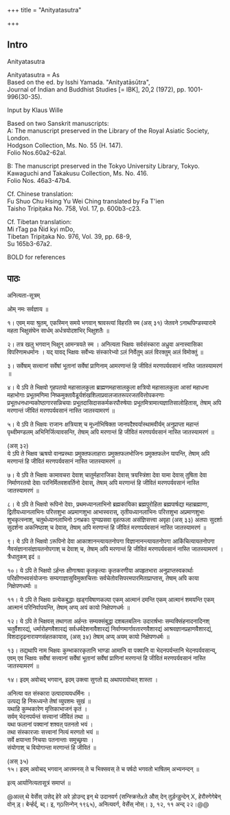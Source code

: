 +++
title = "Anityatasutra"

+++
## Intro
  
  
  
  
 Anityatasutra   
  
  
  
  
Anityatasutra = As  
Based on the ed. by Isshi Yamada. "Anityatāsūtra",  
Journal of Indian and Buddhist Studies [= IBK], 20,2 (1972), pp. 1001-996(30-35).  
  
  
Input by Klaus Wille  
  
  
  
Based on two Sanskrit manuscripts:  
A: The manuscript preserved in the Library of the Royal Asiatic Society, London.  
Hodgson Collection, Ms. No. 55 (H. 147).  
Folio Nos.60a2-62al.  
  
B: The manuscript preserved in the Tokyo University Library, Tokyo.  
Kawaguchi and Takakusu Collection, Ms. No. 416.  
Folio Nos. 46a3-47b4.  
  
Cf. Chinese translation:  
Fu Shuo Chu Hsing Yu Wei Ching translated by Fa T'ien  
Taisho Tripiṭaka No. 758, Vol. 17, p. 600b3-c23.  
  
Cf. Tibetan translation:  
Mi rTag pa Ñid kyi mDo,  
Tibetan Tripiṭaka No. 976, Vol. 39, pp. 68-9,  
Su 165b3-67a2.  
  
  
BOLD for references  
  
  
  
  


## पाठः
  
  
  
  
  
  
  
  
अनित्यता-सूत्रम्  
  
ओम् नमः सर्वज्ञाय ॥  
  
१। एवम् मया श्रुतम्, एकस्मिन् समये भगवान् श्रावस्त्यां विहरति स्म (अस् ३१) जेतवने ऽनाथपिण्डस्यारामे महता भिक्षुसंघेन सार्धम् अर्धत्रयोदशभिर् भिक्षुशतैः ॥  
  
२। तत्र खलु भगवान् भिक्षून् आमन्त्रयते स्म । अनित्यता भिक्षवः सर्वसंस्कारा अध्रुवा अनास्वासिका विपरिणामधर्मानः । यद् यावद् भिक्षवः सर्वेभ्यः संस्कारेभ्यो ऽलं निर्वेतुम् अलं विरक्तुम् अलं विमोक्तुं ॥  
  
३। सर्वेषाम् सत्त्वानां सर्वेषां भूतानां सर्वेषां प्राणिनाम् आमरणान्तं हि जीवितं मरणपर्यवसानं नास्ति जातस्यामरणं ॥  
  
४। ये ऽपि ते भिक्षवो गृहपतयो महासालकुला ब्राह्मणमहासालकुला क्षत्रियो महासालकुला आसां महाधना महाभोगाः प्रभूतमणिमा निष्कमुक्तावैडूर्यशंखशिलाप्रवालजातरूपरजतवित्तोपकरणाः प्रभूतधनधान्यकोष्ठागारसन्निचयाः प्रभूतदासिदासकर्मकरपौरुषेयाः प्रभूतमित्रामात्यज्ञातिसालोहितास्, तेषाम् अपि मरणान्तं जीवितं मरणपर्यवसानं नास्ति जातस्यामरणं ॥  
  
५। ये ऽपि ते भिक्षवः राजानः क्षत्रियाश् च मूर्ध्नाभिषिक्ता जानपदैश्वर्यास्थामवीर्यम् अनुप्राप्ता महान्तं पृथ्वीमण्डलम् अभिनिर्जित्यावसन्ति, तेषाम् अपि मरणान्तं हि जीवितं मरणपर्यवसानं नास्ति जातस्यामरणं ॥  
  
(अस् ३२)  
ये ऽपि ते भिक्षव ऋषयो वानप्रस्थाः प्रमुक्तफलाहाराः प्रमुक्तफलभोजिनः प्रमुक्तफलेन यापन्ति, तेषाम् अपि मरणान्तं हि जीवितं मरणपर्यवसानं नास्ति जातस्यामरणं ॥  
  
७। ये ऽपि ते भिक्षवः कामावचरा देवाश् चातुर्महाराजिका देवास् त्रयस्त्रिंशा देवा यामा देवास् तुषिता देवा निर्माणरतयो देवाः परनिर्मितवशवर्तिनो देवास्, तेषाम् अपि मरणान्तं हि जीवितं मरणपर्यवसानं नास्ति जातस्यामरणं ॥  
  
८। ये ऽपि ते भिक्षवो रूपिनो देवाः, प्रथमध्यानलाभिनो ब्रह्मकायिका ब्रह्मपुरोहिता ब्रह्मपार्षद्या महाब्रह्माणा, द्वितीयध्यानलाभिनः परित्तशुभा अप्रमाणशुभा आभास्वरास्, तृतीयध्यानलाभिनः परित्तशुभा अप्रमाणशुभाः शुभकृत्स्नाश्, चतुर्थध्यानलाभिनो ऽनभ्रकाः पुण्यप्रसवा वृहत्फला असंज्ञिसत्त्वा अवृहा (अस् ३३) अतपाः सुदर्शाः सुदर्शना अकनिष्ठाश् च देवास्, तेषाम् अपि मरणान्तं हि जीवितं मरणपर्यवसानं नास्ति जातस्यामरणं ॥  
  
९। ये ऽपि ते भिक्षवो ऽरूपिनो देवा आकाशानन्त्यायतनोपगा विज्ञानानन्त्यायतनोपगा आकिंचित्यायतनोपगा नैवसंज्ञानासंज्ञायतनोपगाश् च देवाश् च, तेषाम् अपि मरणान्तं हि जीवितं मरणपर्यवसानं नास्ति जातस्यामरणं । त्रैधातुकम् इदं ॥  
  
१०। ये ऽपि ते भिक्षवो ऽर्हन्तः क्षीणाश्रवा कृतकृत्याः कृतकरणीया अपहृतभारा अनुप्राप्तस्वकार्थाः परिक्षीणभवसंयोजनाः सम्यगाज्ञासुविमुक्तचित्ताः सर्वचेतोवसिपरमपारमिताप्राप्तास्, तेषाम् अपि काया निक्षेपणधर्माः ॥  
  
११। ये ऽपि ते भिक्षवः प्रत्येकबुद्धाः खड्गविषाणकल्पा एकम् आत्मानं दमन्ति एकम् आत्मानं शमयन्ति एकम् आत्मानं परिनिर्वापयन्ति, तेषाम् अप्य् अयं कायो निक्षेपणधर्मः ॥  
  
१२। ये ऽपि ते भिक्षवस् तथागता अर्हन्तः सम्यक्संबुद्धा दशबलबलिनः उदारार्षभाः सम्यक्सिंहनादनादिनश् चतुर्वैशारद्यं, धर्मारोहणवैशारद्यं सर्वधर्मदेशनावैशारद्यं निर्वाणमार्गावतारणवैशारद्यं आश्रवज्ञानप्रहाणवैशारद्यं, विशदादृढनारायणसंहतकायास्, (अस् ३४) तेषाम् अप्य् अयम् कायो निक्षेपणधर्मः ॥  
  
१३। तद्यथापि नाम भिक्षवः कुम्भाकारकृतानि भाण्डा आमानि वा पक्वानि वा भेदनपर्यन्तानि भेदनपर्यवसान्य्, एवम् एव भिक्षवः सर्वेषां सत्त्वानां सर्वेषां भूतानां सर्वेषां प्राणिनां मरणान्तं हि जीवितं मरणपर्यवसानं नास्ति जातस्यामरणं ॥  
  
१४। इदम् अवोचद् भगवान्, इदम् उक्त्वा सुगतो ह्य् अथापरावोचत् शास्ता ।  
  
अनित्या वत संस्कारा उत्पादव्ययधर्मिनः ।  
उत्पद्य हि निरूध्यन्ते तेषां व्युपशमः सुखं ॥  
यथाहि कुम्भकारेण मृत्तिकाभाजनं कृतं ।  
सर्वम् भेदनपर्यन्तं सत्त्वानां जीवितं तथा ॥  
यथा फलानां पक्वानां शश्वत् पतनतो भयं ।  
तथा संस्कारजाः सत्त्वानां नित्यं मरणतो भयं ॥  
सर्वे क्षयान्ता निचयाः पतनान्ताः समुच्छ्रयाः ।  
संयोगाश् च वियोगान्ता मरणान्तं हि जीवितं ॥  
  
(अस् ३५)  
१५। इदम् अवोचद् भगवान् आत्तमनस् ते च भिक्सवस् ते च पर्षदो भगवतो भाषितम् अभ्यनन्दन् ॥  
  
इत्य् आर्यानित्यतासूत्रं समाप्तं ॥  
  
@अल्ल् थे वेर्सेस् उसेद् हेरे अरे ड़ोउन्द् इन् थे उदानवर्ग (सन्स्क्रित्तेxते औस् देन् तुर्ड़न्ड़ुन्देन् X, हेरौस्गेगेबेन् वोन् ड़्। बेर्न्हर्द्, ब्द्। इ, ग्öत्तिन्गेन् १९६५), अनित्यवर्ग, वेर्सेस् नोस्। ३, १२, ११ अन्द् २२।@@  
  
  
  
  
  
